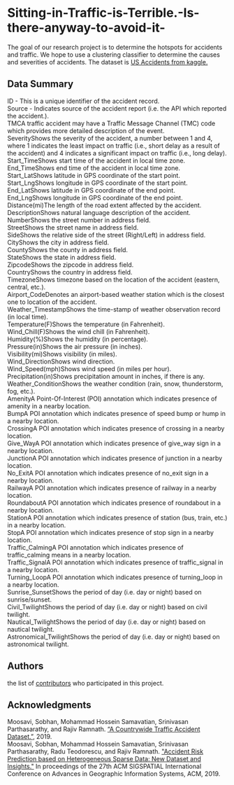 # Sitting-in-Traffic-is-Terrible.-Is-there-anyway-to-avoid-it-
The goal of our research project is to determine the hotspots for accidents and traffic. We hope to use a clustering classifier to determine the causes and severities of accidents. The dataset is [US Accidents from kaggle.](https://www.kaggle.com/sobhanmoosavi/us-accidents)  
## Data Summary  
ID - This is a unique identifier of the accident record.  
Source - Indicates source of the accident report (i.e. the API which reported the accident.).  
TMCA traffic accident may have a Traffic Message Channel (TMC) code which provides more detailed description of the event.  
SeverityShows the severity of the accident, a number between 1 and 4, where 1 indicates the least impact on traffic (i.e., short delay as a result of the accident) and 4 indicates a significant impact on traffic (i.e., long delay).  
Start_TimeShows start time of the accident in local time zone.  
End_TimeShows end time of the accident in local time zone.  
Start_LatShows latitude in GPS coordinate of the start point.  
Start_LngShows longitude in GPS coordinate of the start point.  
End_LatShows latitude in GPS coordinate of the end point.  
End_LngShows longitude in GPS coordinate of the end point.  
Distance(mi)The length of the road extent affected by the accident.  
DescriptionShows natural language description of the accident.  
NumberShows the street number in address field.  
StreetShows the street name in address field.  
SideShows the relative side of the street (Right/Left) in address field.  
CityShows the city in address field.  
CountyShows the county in address field.  
StateShows the state in address field.  
ZipcodeShows the zipcode in address field.  
CountryShows the country in address field.  
TimezoneShows timezone based on the location of the accident (eastern, central, etc.).  
Airport_CodeDenotes an airport-based weather station which is the closest one to location of the accident.  
Weather_TimestampShows the time-stamp of weather observation record (in local time).  
Temperature(F)Shows the temperature (in Fahrenheit).  
Wind_Chill(F)Shows the wind chill (in Fahrenheit).  
Humidity(%)Shows the humidity (in percentage).  
Pressure(in)Shows the air pressure (in inches).  
Visibility(mi)Shows visibility (in miles).  
Wind_DirectionShows wind direction.  
Wind_Speed(mph)Shows wind speed (in miles per hour).  
Precipitation(in)Shows precipitation amount in inches, if there is any.  
Weather_ConditionShows the weather condition (rain, snow, thunderstorm, fog, etc.).  
AmenityA Point-Of-Interest (POI) annotation which indicates presence of amenity in a nearby location.  
BumpA POI annotation which indicates presence of speed bump or hump in a nearby location.  
CrossingA POI annotation which indicates presence of crossing in a nearby location.  
Give_WayA POI annotation which indicates presence of give_way sign in a nearby location.  
JunctionA POI annotation which indicates presence of junction in a nearby location.  
No_ExitA POI annotation which indicates presence of no_exit sign in a nearby location.  
RailwayA POI annotation which indicates presence of railway in a nearby location.  
RoundaboutA POI annotation which indicates presence of roundabout in a nearby location.  
StationA POI annotation which indicates presence of station (bus, train, etc.) in a nearby location.  
StopA POI annotation which indicates presence of stop sign in a nearby location.  
Traffic_CalmingA POI annotation which indicates presence of traffic_calming means in a nearby location.  
Traffic_SignalA POI annotation which indicates presence of traffic_signal in a nearby location.  
Turning_LoopA POI annotation which indicates presence of turning_loop in a nearby location.  
Sunrise_SunsetShows the period of day (i.e. day or night) based on sunrise/sunset.  
Civil_TwilightShows the period of day (i.e. day or night) based on civil twilight.  
Nautical_TwilightShows the period of day (i.e. day or night) based on nautical twilight.  
Astronomical_TwilightShows the period of day (i.e. day or night) based on astronomical twilight.  
## Authors
the list of [contributors](https://github.com/rtora/135_Project/contributors) who participated in this project.
## Acknowledgments  
Moosavi, Sobhan, Mohammad Hossein Samavatian, Srinivasan Parthasarathy, and Rajiv Ramnath. [“A Countrywide Traffic Accident Dataset.”](https://arxiv.org/abs/1906.05409), 2019.  
Moosavi, Sobhan, Mohammad Hossein Samavatian, Srinivasan Parthasarathy, Radu Teodorescu, and Rajiv Ramnath. ["Accident Risk Prediction based on Heterogeneous Sparse Data: New Dataset and Insights."](https://arxiv.org/abs/1909.09638) In proceedings of the 27th ACM SIGSPATIAL International Conference on Advances in Geographic Information Systems, ACM, 2019.  

